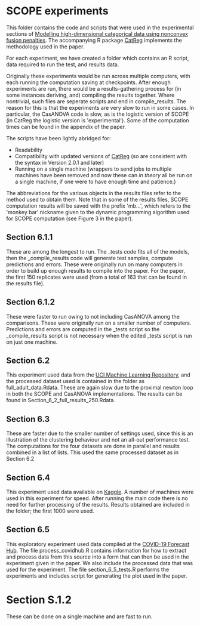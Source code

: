# SCOPE experiments

This folder contains the code and scripts that were used in the experimental sections of [Modelling high-dimensional categorical data using nonconvex fusion penalties](https://arxiv.org/abs/2002.12606). The accompanying R package [CatReg](https://cran.r-project.org/package=CatReg) implements the methodology used in the paper.

For each experiment, we have created a folder which contains an R script, data required to run the test, and results data. 

Originally these experiments would be run across multiple computers, with each running the computation saving at checkpoints. After enough experiments are run, there would be a results-gathering process for (in some instances deriving, and) compiling the results together. Where nontrivial, such files are seperate scripts and end in compile_results. The reason for this is that the experiments are very slow to run in some cases. In particular, the CasANOVA code is slow, as is the logistic version of SCOPE (in CatReg the logistic version is 'experimental'). Some of the computation times can be found in the appendix of the paper.

The scripts have been lightly abridged for:
* Readability
* Compatibility with updated versions of [CatReg](https://cran.r-project.org/package=CatReg) (so are consistent with the syntax in Version 2.0.1 and later)
* Running on a single machine (wrappers to send jobs to multiple machines have been removed and now these can _in theory_ all be run on a single machine, if one were to have enough time and patience.)

The abbreviations for the various objects in the results files refer to the method used to obtain them. Note that in some of the results files, SCOPE computation results will be saved with the prefix 'mb...', which refers to the 'monkey bar' nickname given to the dynamic programming algorithm used for SCOPE computation (see Figure 3 in the paper). 

## Section 6.1.1

These are among the longest to run. The \_tests code fits all of the models, then the \_compile\_results code will generate test samples, compute predictions and errors. These were originally run on many computers in order to build up enough results to compile into the paper. For the paper, the first 150 replicates were used (from a total of 163 that can be found in the results file).

## Section 6.1.2

These were faster to run owing to not including CasANOVA among the comparisons. These were originally run on a smaller number of computers. Predictions and errors are computed in the \_tests script so the \_compile\_results script is not necessary when the edited \_tests script is run on just one machine.

## Section 6.2

This experiment used data from the [UCI Machine Learning Repository](https://archive.ics.uci.edu/ml/datasets/adult), and the processed dataset used is contained in the folder as full_adult_data.Rdata. These are again slow due to the proximal newton loop in both the SCOPE and CasANOVA implementations. The results can be found in Section_6_2_full_results_250.Rdata.

## Section 6.3

These are faster due to the smaller number of settings used, since this is an illustration of the clustering behaviour and not an all-out performance test. The computations for the four datasets are done in parallel and results combined in a list of lists. This used the same processed dataset as in Section 6.2

## Section 6.4

This experiment used data available on [Kaggle](https://www.kaggle.com/c/prudential-life-insurance-assessment/overview). A number of machines were used in this experiment for speed. After running the main code there is no need for further processing of the results. Results obtained are included in the folder; the first 1000 were used.

## Section 6.5

This exploratory experiment used data compiled at the [COVID-19 Forecast Hub](https://github.com/reichlab/covid19-forecast-hub). The file process_covidhub.R contains information for how to extract and process data from this source into a form that can then be used in the experiment given in the paper. We also include the processed data that was used for the experiment. The file section_6_5_tests.R performs the experiments and includes script for generating the plot used in the paper.

# Section S.1.2

These can be done on a single machine and are fast to run.
